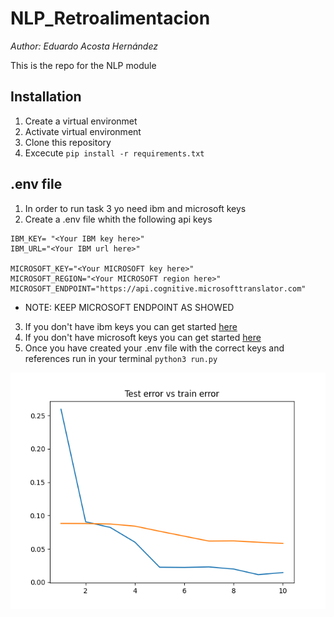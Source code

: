 # NLP_Retroalimentacion
_Author: Eduardo Acosta Hernández_

This is the repo for the NLP module

## Installation

1. Create a virtual environmet
2. Activate virtual environment
3. Clone this repository
4. Excecute `pip install -r requirements.txt`

## .env file
1. In order to run task 3 yo need ibm and microsoft keys
2. Create a .env file whith the following api keys

```
IBM_KEY= "<Your IBM key here>"
IBM_URL="<Your IBM url here>"

MICROSOFT_KEY="<Your MICROSOFT key here>"
MICROSOFT_REGION="<Your MICROSOFT region here>"
MICROSOFT_ENDPOINT="https://api.cognitive.microsofttranslator.com"
```
* NOTE: KEEP MICROSOFT ENDPOINT AS SHOWED
3. If you don't have ibm keys you can get started [here](https://cloud.ibm.com/catalog/services/language-translator?hideTours=true&=undefined)
4. If you don't have microsoft keys you can get started [here](https://learn.microsoft.com/en-us/azure/cognitive-services/translator/quickstart-translator?tabs=csharp)
5. Once you have created your .env file with the correct keys and references run in your terminal `python3 run.py`

![Task 3 graph](https://github.com/Lalcosta/NLP_Retroalimentacion/blob/main/Train%20and%20test%20errors.png)
